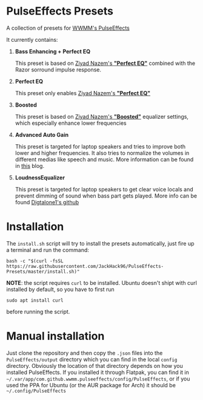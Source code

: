 # PulseEffects Presets

A collection of presets for [WWMM's PulseEffects](https://github.com/wwmm/pulseeffects)

It currently contains:

1. **Bass Enhancing + Perfect EQ**

   This preset is based on [Ziyad Nazem's __"Perfect EQ"__](https://www.ziyadnazem.com/post/956431457/the-perfect-eq-settings-unmasking-the-eq) combined with the Razor sorround impulse response.

2. **Perfect EQ**

   This preset only enables [Ziyad Nazem's __"Perfect EQ"__](https://www.ziyadnazem.com/post/956431457/the-perfect-eq-settings-unmasking-the-eq)
   
3. **Boosted**

   This preset is based on [Ziyad Nazem's __"Boosted"__](https://www.ziyadnazem.com/post/956431457/the-perfect-eq-settings-unmasking-the-eq) equalizer settings, which especially enhance lower frequencies

4. **Advanced Auto Gain**

	This preset is targeted for laptop speakers and tries to improve both lower and higher frequencies. It also tries to normalize the volumes in different medias like speech and music. More information can be found in [this](https://medium.com/@susuthapa19961227/trying-to-improve-audio-in-linux-with-pulseeffects-63f37ea5b320) blog.
	
5. **LoudnessEqualizer**

	This preset is targeted for laptop speakers to get clear voice locals and prevent dimming of sound when bass part gets played. More info can be found [Digtalone1's github](https://github.com/Digitalone1/EasyEffects-Presets)

# Installation
The `install.sh` script will try to install the presets automatically, just fire up a terminal and run the command:
```shell
bash -c "$(curl -fsSL https://raw.githubusercontent.com/JackHack96/PulseEffects-Presets/master/install.sh)"
```
**NOTE**: the script requires `curl` to be installed. Ubuntu doesn't shipt with curl installed by default, so you have to first run
```shell
sudo apt install curl
```
before running the script.

# Manual installation
Just clone the repository and then copy the `.json` files into the `PulseEffects/output` directory which you can find in the local `config` directory. Obviously the location of that directory depends on how you installed PulseEffects. If you installed it through Flatpak, you can find it in `~/.var/app/com.github.wwmm.pulseeffects/config/PulseEffects`, or if you used the PPA for Ubuntu (or the AUR package for Arch) it should be `~/.config/PulseEffects`
